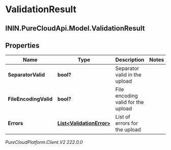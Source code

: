 # ValidationResult

## ININ.PureCloudApi.Model.ValidationResult

## Properties

|Name | Type | Description | Notes|
|------------ | ------------- | ------------- | -------------|
| **SeparatorValid** | **bool?** | Separator valid in the upload | |
| **FileEncodingValid** | **bool?** | File encoding valid for the upload | |
| **Errors** | [**List&lt;ValidationError&gt;**](ValidationError) | List of errors for the upload | |



_PureCloudPlatform.Client.V2 222.0.0_
